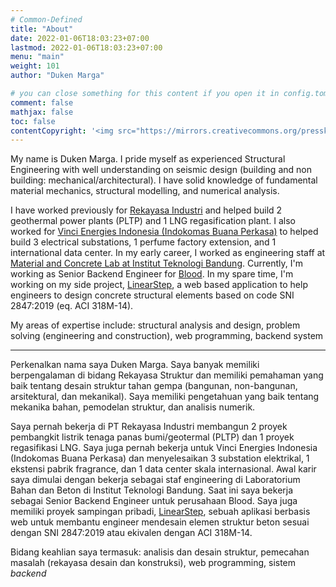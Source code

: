```yaml
---
# Common-Defined
title: "About"
date: 2022-01-06T18:03:23+07:00
lastmod: 2022-01-06T18:03:23+07:00
menu: "main"
weight: 101
author: "Duken Marga"

# you can close something for this content if you open it in config.toml.
comment: false
mathjax: false
toc: false
contentCopyright: '<img src="https://mirrors.creativecommons.org/presskit/buttons/88x31/png/by.png" style="height:40px" /><br><a rel="license noopener" href="https://creativecommons.org/licenses/by/4.0/" target="_blank">CC BY 4.0 license.</a>'
---
```


My name is Duken Marga. I pride myself as experienced Structural Engineering with well understanding on seismic design (building and non building: mechanical/architectural). I have solid knowledge of fundamental material mechanics, structural modelling, and numerical analysis.

I have worked previously for [Rekayasa Industri](https://www.rekayasa.com) and helped build 2 geothermal power plants (PLTP) and 1 LNG regasification plant. I also worked for [Vinci Energies Indonesia (Indokomas Buana Perkasa)](https://www.vinci-energies.co.id/vinci-energies-in-indonesia/) to helped build 3 electrical substations, 1 perfume factory extension, and 1 international data center. In my early career, I worked as engineering staff at [Material and Concrete Lab at Institut Teknologi Bandung](https://ftsl.itb.ac.id/laboratorium/laboratorium-rekayasa-struktur/). Currently, I'm working as Senior Backend Engineer for [Blood](https://getblood.com/).
In my spare time, I'm working on my side project, [LinearStep](https://linearstep.com/), a web based application to help engineers to design concrete structural elements based on code SNI 2847:2019 (eq. ACI 318M-14).

My areas of expertise include: structural analysis and design, problem solving (engineering and construction), web programming, backend system

--------

Perkenalkan nama saya Duken Marga. Saya banyak memiliki berpengalaman di bidang Rekayasa Struktur dan memiliki pemahaman yang baik tentang desain struktur tahan gempa (bangunan, non-bangunan, arsitektural, dan mekanikal). Saya memiliki pengetahuan yang baik tentang mekanika bahan, pemodelan struktur, dan analisis numerik.

Saya pernah bekerja di PT Rekayasa Industri membangun 2 proyek pembangkit listrik tenaga panas bumi/geotermal (PLTP) dan 1 proyek regasifikasi LNG. Saya juga pernah bekerja untuk Vinci Energies Indonesia (Indokomas Buana Perkasa) dan menyelesaikan 3 substation elektrikal, 1 ekstensi pabrik fragrance, dan 1 data center skala internasional. Awal karir saya dimulai dengan bekerja sebagai staf engineering di Laboratorium Bahan dan Beton di Institut Teknologi Bandung. Saat ini saya bekerja sebagai Senior Backend Engineer untuk perusahaan Blood.
Saya juga memiliki proyek sampingan pribadi, [LinearStep](https://linearstep.com/), sebuah aplikasi berbasis web untuk membantu engineer mendesain elemen struktur beton sesuai dengan SNI 2847:2019 atau ekivalen dengan ACI 318M-14.

Bidang keahlian saya termasuk: analisis dan desain struktur, pemecahan masalah (rekayasa desain dan konstruksi), web programming, sistem *backend*